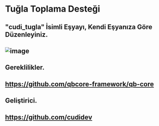 # Tuğla Toplama Desteği
## "cudi_tugla" İsimli Eşyayı, Kendi Eşyanıza Göre Düzenleyiniz.
## ![image](https://github.com/user-attachments/assets/ab26e0e4-3e51-4110-861d-b8ad5bbc0a59)
## Gereklilikler.
## https://github.com/qbcore-framework/qb-core
## Geliştirici.
## https://github.com/cudidev

